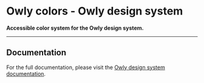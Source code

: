 # Owly colors - Owly design system

**Accessible color system for the Owly design system.**

---

## Documentation

For the full documentation, please visit the [Owly design system documentation](https://owly.kibamail.com).
